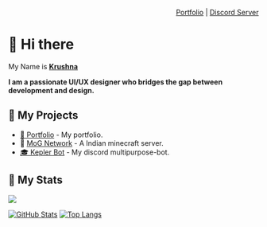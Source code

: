 <div align="right">

[Portfolio](https://krushna.tech) | [Discord Server](https://discord.gg/7AYYyjZ4B8)

</div>

# 👋 Hi there 

My Name is [**Krushna**](https://krushna.tech)
  
**I am a passionate UI/UX designer who bridges the gap between development and design.**
 

## 🚧 My Projects

- [💼 Portfolio](https://krushna.tech) - My portfolio.
- 🥘 [MoG Network](https://mognetwork.in) - A Indian minecraft server.
- [🎓 Kepler Bot](https://keplerbot.xyz) - My discord multipurpose-bot.

## 🔖 My Stats

[![](https://komarev.com/ghpvc/?username=krushna06&style=flat-square&color=C691E9)](https://github.com/antonkomarev/github-profile-views-counter)

[![GitHub Stats](https://github-readme-stats.vercel.app/api?username=krushna06&show_icons=true&hide_border=true&theme=material-palenight&count_private=true)](https://github.com/anuraghazra/github-readme-stats)
[![Top Langs](https://github-readme-stats.vercel.app/api/top-langs/?username=krushna06&hide_border=true&layout=compact&theme=material-palenight)](https://github.com/anuraghazra/github-readme-stats)

</div>
<!--
**Krushna06** is a ✨ _special_ ✨ repository because its `README.md` (this file) appears on your GitHub profile.

Here are some ideas to get you started:

- 🔭 I’m currently working on ...
- 🌱 I’m currently learning ...
- 👯 I’m looking to collaborate on ...
- 🤔 I’m looking for help with ...
- 💬 Ask me about ...
- 📫 How to reach me: ...
- 😄 Pronouns: ...
- ⚡ Fun fact: ...
  -->
